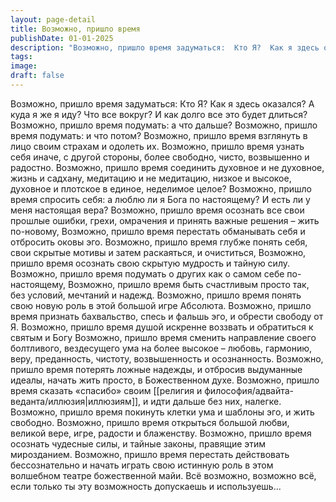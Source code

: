 ```yaml
---
layout: page-detail
title: Возможно, пришло время
publishDate: 01-01-2025
description: "Возможно, пришло время задуматься:  Кто Я?  Как я здесь оказался?  А куда я же я иду? Что все вокруг?  И как долго все это будет длиться?"
tags:
image:
draft: false
---
```

Возможно, пришло время задуматься:  Кто Я?  Как я здесь оказался?  А куда я же я иду? Что все вокруг?  И как долго все это будет длиться? Возможно, пришло время подумать: а что дальше?  Возможно, пришло время подумать: и что потом? Возможно, пришло время взглянуть в лицо своим страхам  и одолеть их. Возможно, пришло время узнать себя иначе,  с другой стороны, более свободно, чисто,  возвышенно и радостно. Возможно, пришло время соединить духовное и не духовное,  жизнь и садхану, медитацию и не медитацию, низкое и высокое,  духовное и плотское в единое, неделимое целое? Возможно, пришло время спросить себя:  а люблю ли я Бога по настоящему? И есть ли у меня настоящая вера? Возможно, пришло время осознать все свои прошлые ошибки,  грехи, омрачения и принять важные решения – жить по-новому, Возможно, пришло время перестать  обманывать себя и отбросить оковы эго. Возможно, пришло время глубже понять себя,  свои скрытые мотивы и затем раскаяться, и очиститься, Возможно, пришло время осознать  свою скрытую мудрость и тайную силу. Возможно, пришло время подумать о других  как о самом себе по-настоящему, Возможно, пришло время быть счастливым просто так,  без условий, мечтаний и надежд. Возможно, пришло время понять свою новую роль  в этой большой игре Абсолюта. Возможно, пришло время признать бахвальство,  спесь и фальшь эго,  и обрести свободу от Я. Возможно, пришло время душой искренне воззвать и обратиться  к святым и Богу Возможно, пришло время сменить направление  своего болтливого, вездесущего ума  на более высокое – любовь, гармонию, веру, преданность,  чистоту, возвышенность и осознанность. Возможно, пришло время потерять ложные надежды,  и отбросив выдуманные идеалы,  начать жить просто, в Божественном духе. Возможно, пришло время сказать «спасибо» своим [[религия и философия/адвайта-веданта/иллюзия|иллюзиям]],  и идти дальше без них, налегке. Возможно, пришло время покинуть клетки ума и шаблоны эго,  и жить свободно. Возможно, пришло время открыться большой любви,  великой вере, игре, радости и блаженству. Возможно, пришло время осознать чудесные силы,  и тайные законы, правящие этим мирозданием. Возможно, пришло время перестать действовать бессознательно  и начать играть свою истинную роль  в этом волшебном театре божественной майи. Всё возможно, возможно всё,  если только ты эту возможность допускаешь и используешь...
